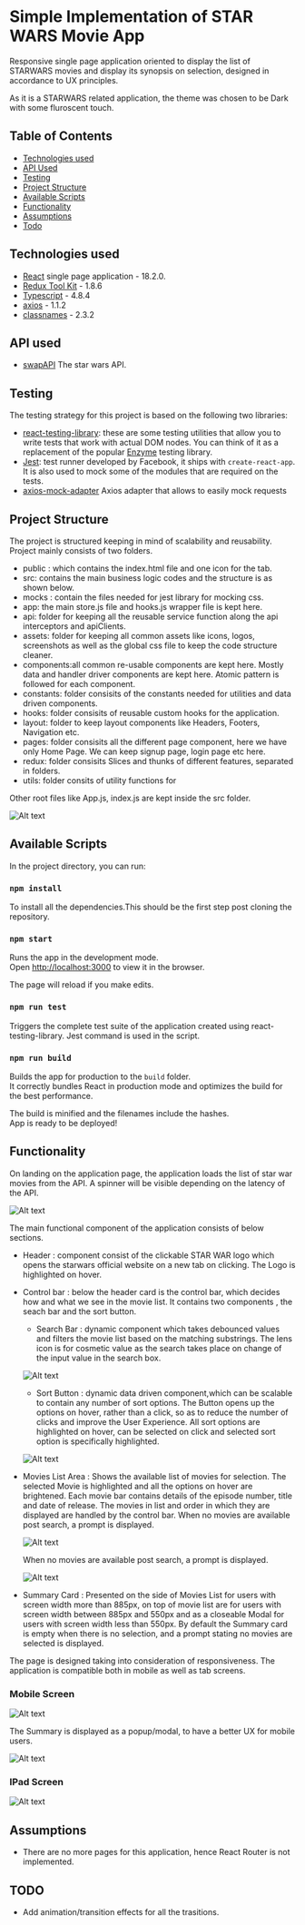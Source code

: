 # Simple Implementation of STAR WARS Movie App

Responsive single page application oriented to display the list of STARWARS movies and display its synopsis on selection, designed in accordance to UX principles.

As it is a STARWARS related application, the theme was chosen to be Dark with some fluroscent touch.

## Table of Contents

- [Technologies used](#technologies-used)
- [API Used](#api-used)
- [Testing](#testing)
- [Project Structure](#project-structure)
- [Available Scripts](#available-scripts)
- [Functionality](#functionality)
- [Assumptions](#assumptions)
- [Todo](#todo)

## Technologies used

- [React](https://reactjs.org/) single page application - 18.2.0.
- [Redux Tool Kit](https://redux-toolkit.js.org/) - 1.8.6
- [Typescript](https://www.typescriptlang.org/) - 4.8.4
- [axios](https://www.npmjs.com/package/axios) - 1.1.2
- [classnames](https://www.npmjs.com/package/classnames) - 2.3.2

## API used

- [swapAPI](https://swapi.dev/) The star wars API.

## Testing

The testing strategy for this project is based on the following two libraries:

* [react-testing-library](https://github.com/kentcdodds/react-testing-library): these are some testing utilities that allow you to write tests that work with actual DOM nodes. You can think of it as a replacement of the popular [Enzyme](https://github.com/airbnb/enzyme) testing library.
* [Jest](https://jestjs.io/): test runner developed by Facebook, it ships with `create-react-app`. It is also used to mock some of the modules that are required on the tests.
* [axios-mock-adapter](https://www.npmjs.com/package/axios-mock-adapter) Axios adapter that allows to easily mock requests
 
## Project Structure

The project is structured keeping in mind of scalability and reusability. Project mainly consists of two folders.
 - public : which contains the index.html file and one icon for the tab.
 - src: contains the main business logic codes and the structure is as shown below.
  - mocks : contain the files needed for jest library for mocking css.
  - app: the main store.js file and hooks.js wrapper file is kept here.
  - api: folder for keeping all the reusable service function along the api interceptors and apiClients.
  - assets: folder for keeping all common assets like icons, logos, screenshots as well as the global css file to keep the code structure cleaner.
  - components:all common re-usable components are kept here. Mostly data and handler driver components are kept here. Atomic pattern is followed for each component.
  - constants: folder consisits of the constants needed for utilities and data driven components.
  - hooks: folder consisits of reusable custom hooks for the application.
  - layout: folder to keep layout components like Headers, Footers, Navigation etc.
  - pages: folder consisits all the different page component, here we have only Home Page. We can keep signup page, login page etc here.
  - redux: folder consisits Slices and thunks of different features, separated in folders.
  - utils: folder consits of utility functions for 

Other root files like App.js, index.js are kept inside the src folder.

![Alt text](src/assets/screens/structure.jpg "Folder Structure")

## Available Scripts

In the project directory, you can run:

### `npm install`

To install all the dependencies.This should be the first step post cloning the repository.

### `npm start`

Runs the app in the development mode.\
Open [http://localhost:3000](http://localhost:3000) to view it in the browser.

The page will reload if you make edits.

### `npm run test`

Triggers the complete test suite of the application created using react-testing-library. Jest command is used in the script.

### `npm run build`

Builds the app for production to the `build` folder.\
It correctly bundles React in production mode and optimizes the build for the best performance.

The build is minified and the filenames include the hashes.\
App is ready to be deployed!

## Functionality

 On landing on the application page, the application loads the list of star war movies from the API. A spinner will be visible depending on the latency of the API.

 ![Alt text](src/assets/screens/home.jpg "Home Screen")

The main functional component of the application consists of below sections.

- Header : component consist of the clickable STAR WAR logo which opens the starwars official website on a new tab on clicking. The Logo is highlighted on hover.
- Control bar : below the header card is the control bar, which decides how and what we see in the movie list. It contains two components , the seach bar and the sort button.

    - Search Bar : dynamic component which takes debounced values and filters the movie list based on the matching substrings. The lens icon is for cosmetic value as the search takes place on change of the input value in the search box.

    ![Alt text](src/assets/screens/search.jpg "Search")

    - Sort Button : dynamic data driven component,which can be scalable to contain any number of sort options. The Button opens up the options on hover, rather than a click, so as to reduce the number of clicks and improve the User Experience. All sort options are highlighted on hover, can be selected on click and selected sort option is specifically highlighted.

    ![Alt text](src/assets/screens/sortOption.jpg "Sort Option")

- Movies List Area : Shows the available list of movies for selection. The selected Movie is highlighted and all the options on hover are brightened.
Each movie bar contains details of the episode number, title and date of release.
The movies in list and order in which they are displayed are handled by the control bar. When no movies are available post search, a prompt is displayed.

  ![Alt text](src/assets/screens/selected.jpg "Selected")

  When no movies are available post search, a prompt is displayed.

  ![Alt text](src/assets/screens/error.jpg "Error")

- Summary Card : Presented on the side of Movies List for users with screen width more than 885px, on top of movie list are for users with screen width between 885px and 550px and as a closeable Modal for users with screen width less than 550px. By default the Summary card is empty when there is no selection, and a prompt stating no movies are selected is displayed.


The page is designed taking into consideration of responsiveness. The application is compatible both in mobile as well as tab screens.

### Mobile Screen

![Alt text](src/assets/screens/mobile1.jpg "Mobile")

The Summary is displayed as a popup/modal, to have a better UX for mobile users.

![Alt text](src/assets/screens/mobile2.jpg "Pop-up")

### IPad Screen

![Alt text](src/assets/screens/ipad.jpg "Ipad")

## Assumptions

- There are no more pages for this application, hence React Router is not implemented.

## TODO

- Add animation/transition effects for all the trasitions.
